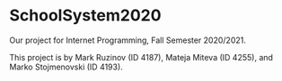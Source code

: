 # SchoolSystem2020
Our project for Internet Programming, Fall Semester 2020/2021.

This project is by Mark Ruzinov (ID 4187), Mateja Miteva (ID 4255), and Marko Stojmenovski (ID 4193).
